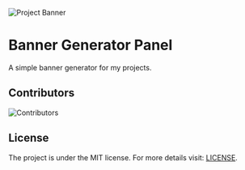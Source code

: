 ![Project Banner](https://banapi.oriondev.fr/?name=Banner%20Generator&description=A%20simple%20banner%20generator%20for%20my%20projects.)

# Banner Generator Panel
A simple banner generator for my projects.

## Contributors
![Contributors](https://contrib.rocks/image?repo=oriionn/bannerGeneratorPanel)

## License
The project is under the MIT license. For more details visit: [LICENSE](LICENSE.md).